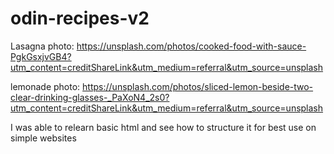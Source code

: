# odin-recipes-v2

Lasagna photo: https://unsplash.com/photos/cooked-food-with-sauce-PgkGsxjvGB4?utm_content=creditShareLink&utm_medium=referral&utm_source=unsplash

lemonade photo: https://unsplash.com/photos/sliced-lemon-beside-two-clear-drinking-glasses-_PaXoN4_2s0?utm_content=creditShareLink&utm_medium=referral&utm_source=unsplash


I was able to relearn basic html and see how to structure it for best use on simple websites